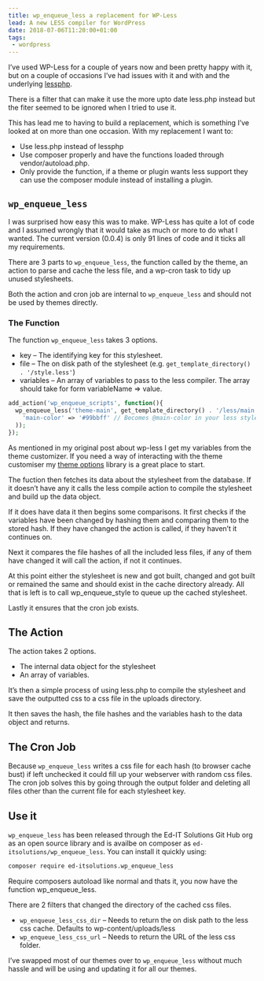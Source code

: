 ```yaml
---
title: wp_enqueue_less a replacement for WP-Less
lead: A new LESS compiler for WordPress
date: 2018-07-06T11:20:00+01:00
tags:
 - wordpress
---
```

I’ve used WP-Less for a couple of years now and been pretty happy with it, but on a couple of occasions I’ve had issues with it and with and the underlying [lessphp](https://github.com/leafo/lessphp).

There is a filter that can make it use the more upto date less.php instead but the fiter seemed to be ignored when I tried to use it.

This has lead me to having to build a replacement, which is something I’ve looked at on more than one occasion. With my replacement I want to:

  - Use less.php instead of lessphp
  - Use composer properly and have the functions loaded through vendor/autoload.php.
  - Only provide the function, if a theme or plugin wants less support they can use the composer module instead of installing a plugin.

## `wp_enqueue_less`

I was surprised how easy this was to make. WP-Less has quite a lot of code and I assumed wrongly that it would take as much or more to do what I wanted. The current version (0.0.4) is only 91 lines of code and it ticks all my requirements.

There are 3 parts to `wp_enqueue_less`, the function called by the theme, an action to parse and cache the less file, and a wp-cron task to tidy up unused stylesheets.

Both the action and cron job are internal to `wp_enqueue_less` and should not be used by themes directly.

### The Function

The function `wp_enqueue_less` takes 3 options.

  - key – The identifying key for this stylesheet.
  - file – The on disk path of the stylesheet (e.g. `get_template_directory() . '/style.less'`)
  - variables  – An array of variables to pass to the less compiler. The array should take for form variableName => value.

```php
add_action('wp_enqueue_scripts', function(){
  wp_enqueue_less('theme-main', get_template_directory() . '/less/main.less', array(
    'main-color' => '#99bbff' // Becomes @main-color in your less stylesheet
  ));
});
```

As mentioned in my original post about wp-less I get my variables from the theme customizer. If you need a way of interacting with the theme customiser my [theme options](/2017/03/theme-options/) library is a great place to start.

The fuction then fetches its data about the stylesheet from the database. If it doesn’t have any it calls the less compile action to compile the stylesheet and build up the data object.

If it does have data it then begins some comparisons. It first checks if the variables have been changed by hashing them and comparing them to the stored hash. If they have changed the action is called, if they haven’t it continues on.

Next it compares the file hashes of all the included less files, if any of them have changed it will call the action, if not it continues.

At this point either the stylesheet is new and got built, changed and got built or remained the same and should exist in the cache directory already. All that is left is to call wp_enqueue_style to queue up the cached stylesheet.

Lastly it ensures that the cron job exists.

## The Action

The action takes 2 options.

  - The internal data object for the stylesheet
  - An array of variables.

It’s then a simple process of using less.php to compile the stylesheet and save the outputted css to a css file in the uploads directory.

It then saves the hash, the file hashes and the variables hash to the data object and returns.

## The Cron Job

Because `wp_enqueue_less` writes a css file for each hash (to browser cache bust) if left unchecked it could fill up your webserver with random css files. The cron job solves this by  going through the output folder and deleting all files other than the current file for each stylesheet key.

## Use it

`wp_enqueue_less` has been released through the Ed-IT Solutions Git Hub org as an open source library and is availbe on composer as `ed-itsolutions/wp_enqueue_less`. You can install it quickly using:

```bash
composer require ed-itsolutions.wp_enqueue_less
```

Require composers autoload like normal and thats it, you now have the function wp_enqueue_less.

There are 2 filters that changed the directory of the cached css files.

  - `wp_enqueue_less_css_dir` – Needs to return the on disk path to the less css cache. Defaults to wp-content/uploads/less
  - `wp_enqueue_less_css_url` – Needs to return the URL of the less css folder.

I’ve swapped most of our themes over to `wp_enqueue_less` without much hassle and will be using and updating it for all our themes.
